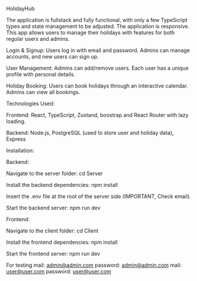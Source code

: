 HolidayHub

The application is fullstack and fully functional, with only a few TypeScript types and state management to be adjusted. The application is responsive.
This app allows users to manage their holidays with features for both regular users and admins.

  Login & Signup: Users log in with email and password. Admins can manage accounts, and new users can sign up.

  User Management: Admins can add/remove users. Each user has a unique profile with personal details.

   Holiday Booking: Users can book holidays through an interactive calendar. Admins can view all bookings.

Technologies Used:

  Frontend: React, TypeScript, Zustand, boostrap and React Router with lazy loading.

  Backend: Node.js, PostgreSQL (used to store user and holiday data), Express

Installation:

  Backend:

   Navigate to the server folder:
   cd Server

   Install the backend dependencies:
   npm install

   Insert the .env file at the root of the server side (IMPORTANT, Check email).

   Start the backend server:
   npm run dev

  Frontend:

   Navigate to the client folder:
   cd Client

   Install the frontend dependencies:
   npm install

   Start the frontend server:
   npm run dev

  For testing 
  mail: admin@admin.com password: admin@admin.com
  mail: user@user.com password: user@user.com
